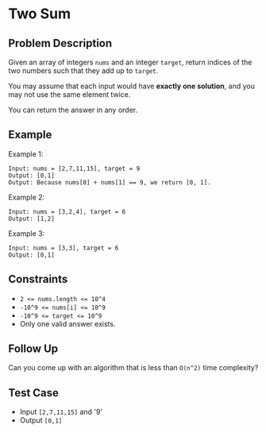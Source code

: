 # Two Sum

## Problem Description
Given an array of integers `nums` and an integer `target`, return indices of the two numbers such that they add up to `target`.

You may assume that each input would have **exactly one solution**, and you may not use the same element twice.

You can return the answer in any order.

## Example

Example 1:
```
Input: nums = [2,7,11,15], target = 9
Output: [0,1]
Output: Because nums[0] + nums[1] == 9, we return [0, 1].
```

Example 2:
```
Input: nums = [3,2,4], target = 6
Output: [1,2]
```

Example 3:
```
Input: nums = [3,3], target = 6
Output: [0,1]
```


## Constraints
* `2 <= nums.length <= 10^4`
* `-10^9 <= nums[i] <= 10^9`
* `-10^9 <= target <= 10^9`
* Only one valid answer exists.

## Follow Up
Can you come up with an algorithm that is less than `O(n^2)` time complexity?

## Test Case
* Input `[2,7,11,15]` and '9'
* Output `[0,1]`
